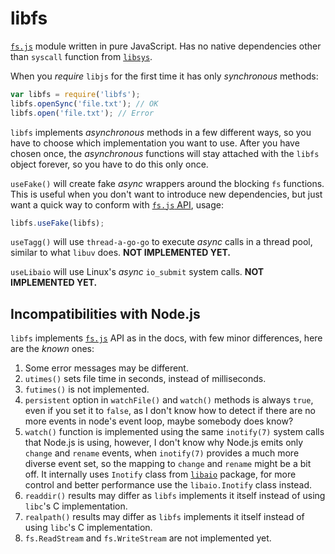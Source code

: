 # libfs

[`fs.js`](https://nodejs.org/api/fs.html) module written in pure JavaScript. Has no native dependencies other
than `syscall` function from [`libsys`](http://www.npmjs.com/package/libsys).

When you *require* `libjs` for the first time it has only *synchronous* methods:

```js
var libfs = require('libfs');
libfs.openSync('file.txt'); // OK
libfs.open('file.txt'); // Error
```

`libfs` implements *asynchronous* methods in a few different ways, so
you have to choose which implementation you want to use. After you have chosen
once, the *asynchronous* functions will stay attached with the `libfs` object forever, so
you have to do this only once.

`useFake()` will create fake *async* wrappers around the blocking `fs` functions.
This is useful when you don't want to introduce new dependencies, but just want
a quick way to conform with [`fs.js` API](https://nodejs.org/api/fs.html), usage:

```js
libfs.useFake(libfs);
```

`useTagg()` will use `thread-a-go-go` to execute *async* calls in a thread pool, similar
to what `libuv` does. **NOT IMPLEMENTED YET.**

`useLibaio` will use Linux's *async* `io_submit` system calls. **NOT IMPLEMENTED YET.**

## Incompatibilities with Node.js

`libfs` implements [`fs.js`](https://nodejs.org/api/fs.html) API as in the docs,
with few minor differences, here are the *known* ones:

 1. Some error messages may be different.
 2. `utimes()` sets file time in seconds, instead of milliseconds.
 3. `futimes()` is not implemented.
 4. `persistent` option in `watchFile()` and `watch()` methods is always `true`,
    even if you set it to `false`, as I don't know how to detect if there are no more
    events in node's event loop, maybe somebody does know?
 5. `watch()` function is implemented using the same `inotify(7)` system calls that Node.js is using,
    however, I don't know why Node.js emits only `change` and `rename` events, when `inotify(7)`
    provides a much more diverse event set, so the mapping to `change` and `rename` might be a bit off. 
    It internally uses `Inotify` class from [`libaio`](http://www.npmjs.com/package/libaio) package, for more control
    and better performance use the `libaio.Inotify` class instead.
 6. `readdir()` results may differ as `libfs` implements it itself instead of using `libc`'s C implementation. 
 7. `realpath()` results may differ as `libfs` implements it itself instead of using `libc`'s C implementation.
 8. `fs.ReadStream` and `fs.WriteStream` are not implemented yet.
 